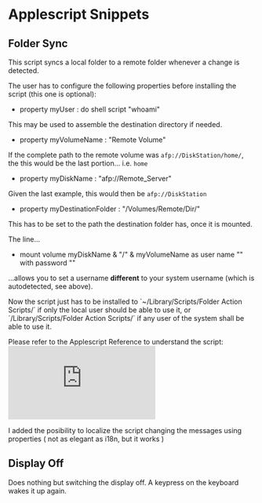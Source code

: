 # Applescript Snippets

## Folder Sync

This script syncs a local folder to a remote folder whenever a change is detected.

The user has to configure the following properties before installing the script (this one is optional):

- property myUser : do shell script "whoami"

This may be used to assemble the destination directory if needed.

- property myVolumeName : "Remote Volume"

If the complete path to the remote volume was `afp://DiskStation/home/`, the this would be the last portion... i.e. `home`

- property myDiskName : "afp://Remote_Server"

Given the last example, this would then be `afp://DiskStation`

- property myDestinationFolder : "/Volumes/Remote/Dir/"

This has to be set to the path the destination folder has, once it is mounted.

The line...

-	mount volume myDiskName & "/" & myVolumeName as user name "" with password ""

...allows you to set a username **different** to your system username (which is autodetected, see above).

Now the script just has to be installed to ´~/Library/Scripts/Folder Action Scripts/´ if only the local user should be able to use it, or ´/Library/Scripts/Folder Action Scripts/´ if any user of the system shall be able to use it.

Please refer to the Applescript Reference to understand the script: ![Watch Folders](https://developer.apple.com/library/archive/documentation/LanguagesUtilities/Conceptual/MacAutomationScriptingGuide/WatchFolders.html)

I added the posibility to localize the script changing the messages using properties ( not as elegant as i18n, but it works )

## Display Off

Does nothing but switching the display off. A keypress on the keyboard wakes it up again.  

